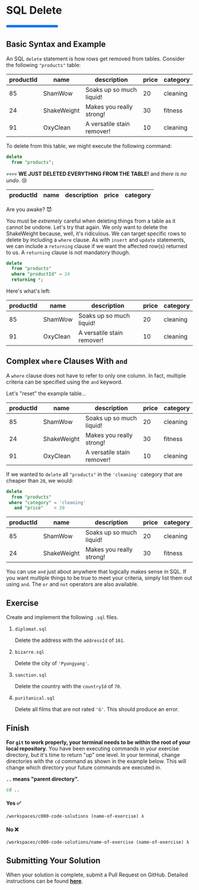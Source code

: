 # SQL Delete

<progress value="3" max="3"></progress>

## Basic Syntax and Example

An SQL `delete` statement is how rows get removed from tables. Consider the following `"products"` table:

| productId | name        | description                | price | category |
| --------- | ----------- | -------------------------- | ----- | -------- |
| 85        | ShamWow     | Soaks up so much liquid!   | 20    | cleaning |
| 24        | ShakeWeight | Makes you really strong!   | 30    | fitness  |
| 91        | OxyClean    | A versatile stain remover! | 10    | cleaning |

To delete from this table, we might execute the following command:

```sql
delete
  from "products";
```

💀💀💀💀 **WE JUST DELETED EVERYTHING FROM THE TABLE!** and _there is no undo_. 😢

| productId | name | description | price | category |
| --------- | ---- | ----------- | ----- | -------- |

Are you awake? 😈

You must be _extremely_ careful when deleting things from a table as it cannot be undone. Let's try that again. We only want to delete the ShakeWeight because, well, it's ridiculous. We can target specific rows to delete by including a `where` clause. As with `insert` and `update` statements, we can include a `returning` clause if we want the affected row(s) returned to us. A `returning` clause is not mandatory though.

```sql
delete
  from "products"
  where "productId" = 24
  returning *;
```

Here's what's left:

| productId | name     | description                | price | category |
| --------- | -------- | -------------------------- | ----- | -------- |
| 85        | ShamWow  | Soaks up so much liquid!   | 20    | cleaning |
| 91        | OxyClean | A versatile stain remover! | 10    | cleaning |

## Complex `where` Clauses With `and`

A `where` clause does not have to refer to only one column. In fact, multiple criteria can be specified using the `and` keyword.

Let's "reset" the example table...

| productId | name        | description                | price | category |
| --------- | ----------- | -------------------------- | ----- | -------- |
| 85        | ShamWow     | Soaks up so much liquid!   | 20    | cleaning |
| 24        | ShakeWeight | Makes you really strong!   | 30    | fitness  |
| 91        | OxyClean    | A versatile stain remover! | 10    | cleaning |

If we wanted to `delete` all `"products"` in the `'cleaning'` category that are cheaper than `20`, we would:

```sql
delete
  from "products"
 where "category" = 'cleaning'
   and "price"    < 20
```

| productId | name        | description              | price | category |
| --------- | ----------- | ------------------------ | ----- | -------- |
| 85        | ShamWow     | Soaks up so much liquid! | 20    | cleaning |
| 24        | ShakeWeight | Makes you really strong! | 30    | fitness  |

You can use `and` just about anywhere that logically makes sense in SQL. If you want multiple things to be true to meet your criteria, simply list them out using `and`. The `or` and `not` operators are also available.

## Exercise

Create and implement the following `.sql` files.

1. `diplomat.sql`

   Delete the address with the `addressId` of `161`.

1. `bizarre.sql`

   Delete the city of `'Pyongyang'`.

1. `sanction.sql`

   Delete the country with the `countryId` of `70`.

1. `puritanical.sql`

   Delete all films that are not rated `'G'`. This should produce an error.

## Finish

**For `git` to work properly, your terminal needs to be within the root of your local repository.** You have been executing commands in your exercise directory, but it's time to return "up" one level. In your terminal, change directories with the `cd` command as shown in the example below. This will change which directory your future commands are executed in.

**`..` means "parent directory".**

```bash
cd ..
```

#### Yes ✅

```shell
/workspaces/c000-code-solutions (name-of-exercise) λ
```

#### No ❌

```shell
/workspaces/c000-code-solutions/name-of-exercise (name-of-exercise) λ
```

## Submitting Your Solution

When your solution is complete, submit a Pull Request on GitHub. Detailed instructions can be found [**here**](../../guides/submitting-your-solution).
